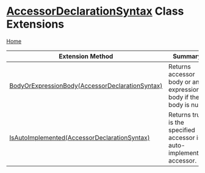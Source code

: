 # [AccessorDeclarationSyntax](https://docs.microsoft.com/en-us/dotnet/api/microsoft.codeanalysis.csharp.syntax.accessordeclarationsyntax) Class Extensions <a name="_Top"></a>

[Home](../../../../../README.md)

| Extension Method | Summary |
| ---------------- | ------- |
| [BodyOrExpressionBody(AccessorDeclarationSyntax)](../../../../../Roslynator/CSharp/SyntaxExtensions/BodyOrExpressionBody/README.md#Roslynator_CSharp_SyntaxExtensions_BodyOrExpressionBody_Microsoft_CodeAnalysis_CSharp_Syntax_AccessorDeclarationSyntax_) | Returns accessor body or an expression body if the body is null\. |
| [IsAutoImplemented(AccessorDeclarationSyntax)](../../../../../Roslynator/CSharp/SyntaxExtensions/IsAutoImplemented/README.md#_Top) | Returns true is the specified accessor is auto\-implemented accessor\. |


